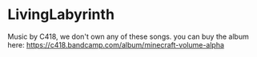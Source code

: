 # LivingLabyrinth

Music by C418, we don't own any of these songs.
you can buy the album here: https://c418.bandcamp.com/album/minecraft-volume-alpha